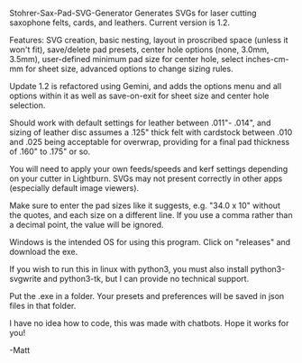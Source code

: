 Stohrer-Sax-Pad-SVG-Generator
Generates SVGs for laser cutting saxophone felts, cards, and leathers. Current version is 1.2.


Features: SVG creation, basic nesting, layout in proscribed space (unless it won't fit), save/delete pad presets, center hole options (none, 3.0mm, 3.5mm), user-defined minimum pad size for center hole, select inches-cm-mm for sheet size, advanced options to change sizing rules.  

Update 1.2 is refactored using Gemini, and adds the options menu and all options within it as well as save-on-exit for sheet size and center hole selection.  


Should work with default settings for leather between .011"- .014", and sizing of leather disc assumes a .125" thick felt with cardstock between .010 and .025 being acceptable for overwrap, providing for a final pad thickness of .160" to .175" or so.

You will need to apply your own feeds/speeds and kerf settings depending on your cutter in Lightburn. SVGs may not present correctly in other apps (especially default image viewers). 

Make sure to enter the pad sizes like it suggests, e.g. "34.0 x 10" without the quotes, and each size on a different line.  If you use a comma rather than a decimal point, the value will be ignored.  

Windows is the intended OS for using this program.  Click on "releases" and download the exe. 

If you wish to run this in linux with python3, you must also install python3-svgwrite and python3-tk, but I can provide no technical support.

Put the .exe in a folder. Your presets and preferences will be saved in json files in that folder.

I have no idea how to code, this was made with chatbots. Hope it works for you!

-Matt
